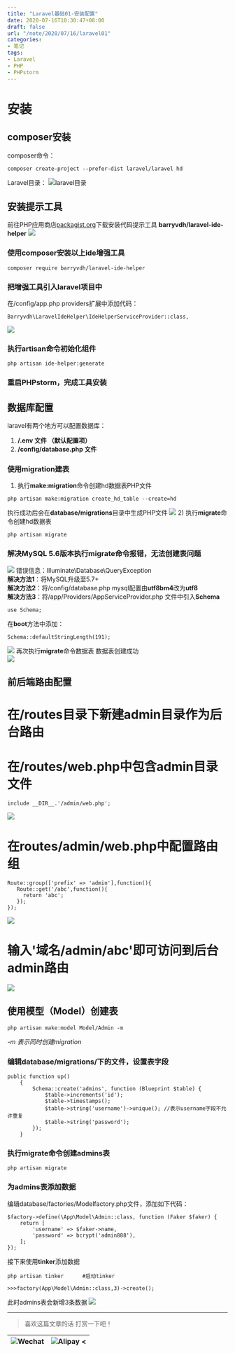 ```yaml
---
title: "Laravel基础01-安装配置"
date: 2020-07-16T10:30:47+08:00
draft: false
url: "/note/2020/07/16/laravel01"
categories: 
- 笔记
tags: 
- Laravel
- PHP
- PHPstorm
---
```

# 安装
## composer安装
composer命令：
```
composer create-project --prefer-dist laravel/laravel hd
```
Laravel目录：
![laravel目录](/images/LaravelFolder.jpg) 
## 安装提示工具
前往PHP应用商店[packagist.org](https://packagist.org)下载安装代码提示工具 **barryvdh/laravel-ide-helper** 
![](/images/ide_helper.png) 
### 使用composer安装以上ide增强工具
```angular2html
composer require barryvdh/laravel-ide-helper
```
### 把增强工具引入laravel项目中
在/config/app.php providers扩展中添加代码：
```angular2html
Barryvdh\LaravelIdeHelper\IdeHelperServiceProvider::class,
```
![](/images/202007201511.png)
### 执行artisan命令初始化组件
```angular2html
php artisan ide-helper:generate
```
### 重启PHPstorm，完成工具安装 
## 数据库配置
laravel有两个地方可以配置数据库：
1) **/.env 文件 （默认配置项）**
2) **/config/database.php 文件** 
### 使用migration建表
1) 执行**make:migration**命令创建hd数据表PHP文件
```angularjs
php artisan make:migration create_hd_table --create=hd 
```
执行成功后会在**database/migrations**目录中生成PHP文件
![](/images/202007201557.png) 
2) 执行**migrate**命令创建hd数据表
```angularjs
php artisan migrate
```
### 解决MySQL 5.6版本执行migrate命令报错，无法创建表问题
![](/images/202007201631.png) 
错误信息：Illuminate\Database\QueryException  
**解决方法1**：将MySQL升级至5.7+  
**解决方法2**：将/config/database.php mysql配置由**utf8bm4**改为**utf8**  
**解决方法3**：将/app/Providers/AppServiceProvider.php 文件中引入**Schema**  
```angularjs
use Schema;
```
在**boot**方法中添加：  
```angularjs
Schema::defaultStringLength(191);
```
![](/images/202007201650.png)
再次执行**migrate**命令数据表 数据表创建成功  
![](/images/202007201641.png)  
## 前后端路由配置
# 在/routes目录下新建admin目录作为后台路由
# 在/routes/web.php中包含admin目录文件
```angularjs
include __DIR__.'/admin/web.php';
```
![](/images/202007201708.png) 
# 在routes/admin/web.php中配置路由组 
```angularjs
Route::group(['prefix' => 'admin'],function(){
   Route::get('/abc',function(){
     return 'abc';
   });
});
``` 
![](/images/202007201712.png)  
# 输入'域名/admin/abc'即可访问到后台admin路由  
![](/images/202007211009.png)  
## 使用模型（Model）创建表
```angularjs
php artisan make:model Model/Admin -m
```
_-m 表示同时创建migration_
### 编辑database/migrations/下的文件，设置表字段
```angularjs
public function up()
    {
        Schema::create('admins', function (Blueprint $table) {
            $table->increments('id');
            $table->timestamps();
            $table->string('username')->unique(); //表示username字段不允许重复
            $table->string('password'); 
        });
    }
```
### 执行migrate命令创建admins表
```angularjs
php artisan migrate
```
### 为admins表添加数据   
编辑database/factories/Modelfactory.php文件，添加如下代码：   
```angularjs
$factory->define(\App\Model\Admin::class, function (Faker $faker) {
    return [
        'username' => $faker->name,
        'password' => bcrypt('admin888'),
    ];
});
```
接下来使用**tinker**添加数据
```angularjs
php artisan tinker      #启动tinker

>>>factory(App\Model\Admin::class,3)->create();
```
此时admins表会新增3条数据
![](/images/202007211106.png)   

___
> 喜欢这篇文章的话 打赏一下吧！ 

| ![Wechat](/images/pay/eb05acdaec967.png)  | ![Alipay <](/images/pay/7f127f545.jpg) |
| --------   | -----:  |





